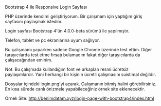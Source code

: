 Bootstrap 4 ile  Responsive Login Sayfası

PHP üzerinde kendimi geliştiriyorum. 
Bir çalışmam için yaptığım giriş sayfasını paylaşmak istedim.

Login sayfası Bootstrap 4'ün 4.0.0-beta sürümü ile yapılmıştır.

Telefon, tablet ve pc ekranlarına uyum sağlıyor.

Bu çalışmamı yaparken sadece Google Chrome üzerinde test ettim. 
Diğer tarayıcılarda test etme fırsatı bulamadım fakat diğer tarayıcılarda da çalışacağından eminim.

Not: Bu çalışmada kullandığım font ve arkaplan resmi ücretsiz paylaşımlardır. Yani herhangi bir kişinin ücretli çalışmasını suistimal değildir.

Dosyalar içindeki login.png'yi açarak. Çalışmanın bitmiş halini görebilirsiniz. En kısa sürede canlı önizmele yapabileceğiniz
örnek site eklenecektir.

Örnek Site: http://benimdatam.xyz/login-page-with-bootstrap4/index.html
